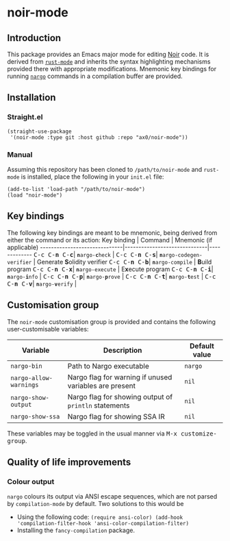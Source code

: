 # noir-mode
## Introduction
This package provides an Emacs major mode for editing [Noir](https://noir-lang.org/) code. It is derived from [`rust-mode`](https://github.com/rust-lang/rust-mode) and inherits the syntax highlighting mechanisms provided there with appropriate modifications. Mnemonic key bindings for running [`nargo`](https://noir-lang.org/getting_started/nargo/nargo_installation) commands in a compilation buffer are provided.
## Installation
### Straight.el
```
(straight-use-package
 '(noir-mode :type git :host github :repo "ax0/noir-mode"))
```
### Manual
Assuming this repository has been cloned to `/path/to/noir-mode` and `rust-mode` is installed, place the following in your `init.el` file:
```
(add-to-list 'load-path "/path/to/noir-mode")
(load "noir-mode")
```
## Key bindings
The following key bindings are meant to be mnemonic, being derived from either the command or its action:
Key binding           |   Command                    | Mnemonic (if applicable)
------------------------------|------------------------------|-------------
<kbd>C-c C-**n** C-**c**</kbd>| <code><b>n</b>argo-<b>c</b>heck</code>        |
<kbd>C-c C-**n** C-**s**</kbd>| <code><b>n</b>argo-codegen-verifier</code> | Generate **S**olidity verifier
<kbd>C-c C-**n** C-**b**</kbd>| <code><b>n</b>argo-compile</code>			 | **B**uild program
<kbd>C-c C-**n** C-**x**</kbd>| <code><b>n</b>argo-execute</code>			 | E**x**ecute program
<kbd>C-c C-**n** C-**i**</kbd>| <code><b>n</b>argo-<b>i</b>nfo</code>		 |
<kbd>C-c C-**n** C-**p**</kbd>| <code><b>n</b>argo-<b>p</b>rove</code>		|
<kbd>C-c C-**n** C-**t**</kbd>| <code><b>n</b>argo-<b>t</b>est</code>		 |
<kbd>C-c C-**n** C-**v**</kbd>| <code><b>n</b>argo-<b>v</b>erify</code>		 |

## Customisation group
The `noir-mode` customisation group is provided and contains the following user-customisable variables:

Variable | Description| Default value
---------|------------|----------
`nargo-bin` | Path to Nargo executable | `nargo`
`nargo-allow-warnings` | Nargo flag for warning if unused variables are present| `nil`
`nargo-show-output` | Nargo flag for showing output of `println` statements | `nil`
`nargo-show-ssa` | Nargo flag for showing SSA IR | `nil`

These variables may be toggled in the usual manner via <kbd>M-x customize-group</kbd>.

## Quality of life improvements
### Colour output
`nargo` colours its output via ANSI escape sequences, which are not parsed by `compilation-mode` by default. Two solutions to this would be
- Using the following code:
	  ```
(require ansi-color)
(add-hook 'compilation-filter-hook 'ansi-color-compilation-filter)
	  ```
- Installing the `fancy-compilation` package.
